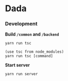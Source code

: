 # Dada

### Development
**Build `/common` and `/backend`**
```shell
yarn run tsc

(use tsc from node_modules)
yarn run tsc [command]
```

**Start server**
```shell
yarn run server
```